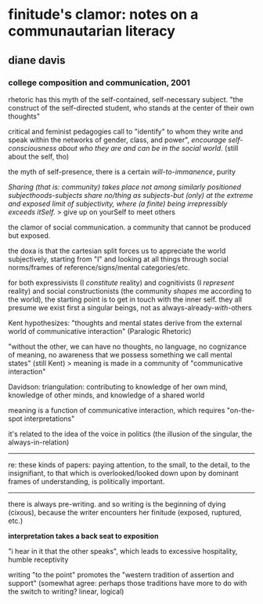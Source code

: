 # finitude's clamor: notes on a communautarian literacy
## diane davis
### college composition and communication, 2001

rhetoric has this myth of the self-contained, self-necessary subject. "the construct of the self-directed student, who stands at the center of their own thoughts"

critical and feminist pedagogies call to "identify" to whom they write and speak within the networks of gender, class, and power", *encourage self-consciousness about who they are and can be in the social world*. (still about the self, tho)

the myth of self-presence, there is a certain *will-to-immanence*, purity


*Sharing (that is: community) takes place not among similarly positioned subjecthoods-subjects share no/thing as subjects-but (only) at the extreme and exposed limit of subjectivity, where (a finite) being irrepressibly exceeds itSelf.* > give up on yourSelf to meet others

the clamor of social communication. a community that cannot be produced but exposed.

the doxa is that the cartesian split forces us to appreciate the world subjectively, starting from "I" and looking at all things through social norms/frames of reference/signs/mental categories/etc.

for both expressivists (I *constitute* reality) and cognitivists (I *represent* reality) and social constructionists (the community *shapes* me according to the world), the starting point is to get in touch with the inner self. they all presume we exist first a singular beings, not as always-already-*with*-others

Kent hypothesizes: "thoughts and mental states derive from the external world of communicative interaction" (Paralogic Rhetoric)

"without the other, we can have no thoughts, no language, no cognizance of meaning, no awareness that we possess something we call mental states" (still Kent) > meaning is made in a community of "communicative interaction"

Davidson: triangulation: contributing to knowledge of her own mind, knowledge of other minds, and knowledge of a shared world

meaning is a function of communicative interaction, which requires "on-the-spot interpretations"

it's related to the idea of the voice in politics (the illusion of the singular, the always-in-relation)

---

re: these kinds of papers: paying attention, to the small, to the detail, to the insignifiant, to that which is overlooked/looked down upon by dominant frames of understanding, is politically important.

---

there is always pre-writing. and so writing is the beginning of dying (cixous), because the writer encounters her finitude (exposed, ruptured, etc.)

**interpretation takes a back seat to exposition**

"i hear in it that the other speaks", which leads to excessive hospitality, humble receptivity

writing "to the point" promotes the "western tradition of assertion and support" (somewhat agree: perhaps those traditions have more to do with the switch to writing? linear, logical)
